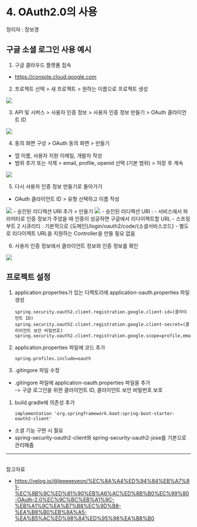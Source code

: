 # 4. OAuth2.0의 사용

정리자 : 장보경

## 구글 소셜 로그인 사용 예시

1. 구글 클라우드 플랫폼 접속
- https://console.cloud.google.com
2. 프로젝트 선택 > 새 프로젝트 > 원하는 이름으로 프로젝트 생성
<img src="https://velog.velcdn.com/images/leeeeeyeon/post/51fd37c7-4fcd-49b9-8246-d7ffe0b4980b/image.png">

3. API 및 시버스 > 사용자 인증 정보 > 사용자 인증 정보 만들기 > OAuth 클라이언트 ID
<img src="https://velog.velcdn.com/images/leeeeeyeon/post/6f703ef4-1e34-4577-ace5-e6f19a41a12d/image.png">

4. 동의 화면 구성 > OAuth 동의 화면 > 만들기
- 앱 이름, 사용자 지원 이메일, 개발자 작성
- 범위 추가 또는 삭제 > email, profile, openid 선택 (기본 범위) > 저장 후 계속
<img src="https://velog.velcdn.com/images/leeeeeyeon/post/1789c98e-323c-4ce9-ba56-6fd5a93301ab/image.png">

5. 다시 사용자 인증 정보 만들기로 돌아가기
- OAuth 클라이언트 ID > 유형 선택하고 이름 작성
<img src="https://velog.velcdn.com/images/leeeeeyeon/post/3863b41d-42e8-40af-91e6-5f349476d379/image.png">
- 승인된 리디렉션 URI 추가 > 만들기
<img src="https://velog.velcdn.com/images/leeeeeyeon/post/34073d17-90b7-412c-8b02-8f9d8ef7ac0d/image.png">
   - 승인된 리디렉션 URI : 
      - 서비스에서 파라미터로 인증 정보가 주었을 때 인증이 성공하면 구글에서 리다이렉트할 URL
      - 스프링 부트 2 시큐리티 : 기본적으로 {도메인}/login/oauth2/code/{소셜서비스코드}
      - 별도로 리다이렉트 URL을 지원하는 Controller을 만들 필요 없음

6. 사용자 인증 정보에서 클라이언트 정보와 인증 정보를 확인
<img src="https://velog.velcdn.com/images/leeeeeyeon/post/af822244-5256-4247-b2ec-d31ab9100286/image.png">

## 프로젝트 설정

1. application.properties가 있는 디렉토리에 application-oauth.properties 파일 생성
   ```
   spring.security.oauth2.client.registration.google.client-id=(클라이언트 ID)
   spring.security.oauth2.client.registration.google.client-secret=(클라이언트 보안 비밀번호)
   spring.security.oauth2.client.registration.google.scope=profile,email
   ```
2. application.properties 파일에 코드 추가
   ```
   spring.profiles.include=oauth
   ```
3. .gitingore 파일 수정
- .gitingore 파일에 application-oauth.properties 파일을 추가
<br> -> 구글 로그인을 위한 클라이언트 ID, 클라이언트 보안 비밀번호 보호 

1. build.gradle에 의존성 추가
   ```
   implementation 'org.springframework.boot:spring-boot-starter-oauth2-client'
   ```
- 소셜 기능 구현 시 필요
- spring-security-oauth2-client와 spring-security-oauth2-jose를 기본으로 관리해줌
-------------------
<br>
참고자료

- https://velog.io/@leeeeeyeon/%EC%8A%A4%ED%94%84%EB%A7%81-%EC%8B%9C%ED%81%90%EB%A6%AC%ED%8B%B0%EC%99%80-OAuth-2.0%EC%9C%BC%EB%A1%9C-%EB%A1%9C%EA%B7%B8%EC%9D%B8-%EA%B8%B0%EB%8A%A5-%EA%B5%AC%ED%98%84%ED%95%98%EA%B8%B0